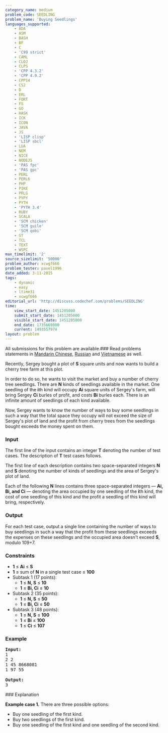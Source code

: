 ```yaml
---
category_name: medium
problem_code: SEEDLING
problem_name: 'Buying Seedlings'
languages_supported:
    - ADA
    - ASM
    - BASH
    - BF
    - C
    - 'C99 strict'
    - CAML
    - CLOJ
    - CLPS
    - 'CPP 4.3.2'
    - 'CPP 4.9.2'
    - CPP14
    - CS2
    - D
    - ERL
    - FORT
    - FS
    - GO
    - HASK
    - ICK
    - ICON
    - JAVA
    - JS
    - 'LISP clisp'
    - 'LISP sbcl'
    - LUA
    - NEM
    - NICE
    - NODEJS
    - 'PAS fpc'
    - 'PAS gpc'
    - PERL
    - PERL6
    - PHP
    - PIKE
    - PRLG
    - PYPY
    - PYTH
    - 'PYTH 3.4'
    - RUBY
    - SCALA
    - 'SCM chicken'
    - 'SCM guile'
    - 'SCM qobi'
    - ST
    - TCL
    - TEXT
    - WSPC
max_timelimit: '2'
source_sizelimit: '50000'
problem_author: xcwgf666
problem_tester: pavel1996
date_added: 3-11-2015
tags:
    - dynamic
    - easy
    - ltime31
    - xcwgf666
editorial_url: 'http://discuss.codechef.com/problems/SEEDLING'
time:
    view_start_date: 1451205000
    submit_start_date: 1451205000
    visible_start_date: 1451205000
    end_date: 1735669800
    current: 1493557974
layout: problem
---
```

All submissions for this problem are available.###  Read problems statements in [Mandarin Chinese](http://www.codechef.com/download/translated/LTIME31/mandarin/SEEDLING.pdf), [Russian](http://www.codechef.com/download/translated/LTIME31/russian/SEEDLING.pdf) and [Vietnamese](http://www.codechef.com/download/translated/LTIME31/vietnamese/SEEDLING.pdf) as well.

Recently, Sergey bought a plot of **S** square units and now wants to build a cherry tree farm at this plot.

In order to do so, he wants to visit the market and buy a number of cherry tree seedlings. There are **N** kinds of seedlings available in the market. One seedling of the **i**th kind will occupy **Ai** square units of Sergey's farm, will bring Sergey **Ci** burles of profit, and costs **Bi** burles each. There is an infinite amount of seedlings of each kind available.

Now, Sergey wants to know the number of ways to buy some seedlings in such a way that the total space they occupy will not exceed the size of Sergey's plot of land and the profit from cherry trees from the seedlings bought exceeds the money spent on them.

### Input

The first line of the input contains an integer **T** denoting the number of test cases. The description of **T** test cases follows.

The first line of each description contains two space-separated integers **N** and **S** denoting the number of kinds of seedlings and the area of Sergey's plot of land.

Each of the following **N** lines contains three space-separated integers — **Ai, Bi, and Ci** — denoting the area occupied by one seedling of the **i**th kind, the cost of one seedling of this kind and the profit a seedling of this kind will bring, respectively.

### Output

For each test case, output a single line containing the number of ways to buy seedlings in such a way that the profit from these seedlings exceeds the expenses on these seedlings and the occupied area doesn't exceed **S**, modulo 109+7.

### Constraints

- **1** ≤ **Ai** ≤ **S**
- **1** ≤ sum of **N** in a single test case ≤ **100**
- Subtask 1 (17 points): 
  - **1** ≤ **N, S** ≤ **10**
  - **1** ≤ **Bi, Ci** ≤ **10**
- Subtask 2 (35 points): 
  - **1** ≤ **N, S** ≤ **50**
  - **1** ≤ **Bi, Ci** ≤ **50**
- Subtask 3 (48 points): 
  - **1** ≤ **N, S** ≤ **100**
  - **1** ≤ **Bi** ≤ **100**
  - **1** ≤ **Ci** ≤ **107**

### Example

<pre><b>Input:</b>
<tt>1
2 2
1 45 8668081
1 97 55</tt>

<b>Output:</b>
<tt>3</tt>
</pre>### Explanation

**Example case 1.** There are three possible options:

- Buy one seedling of the first kind.
- Buy two seedlings of the first kind.
- Buy one seedling of the first kind and one seedling of the second kind.
